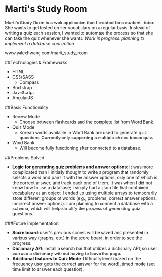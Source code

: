 # Marti's Study Room

Marti's Study Room is a web application that I created for a student I tutor. She wants to get tested on her vocabulary on a regular basis. Instead of writing a quiz each session, I wanted to automate the process so that she can take the quiz whenever she wants. <i>Work in progress: planning to implement a database connection</i>

<link>www.yalexhwang.com/marti_study_room</link>

##Technologies & Frameworks 
- HTML
- CSS/SASS
  - Compass
- Bootstrap
- JavaScript
- AngularJS

##Basic Functionality
- Review Mode
  - Choose between flashcards and the complete list from Word Bank.
- Quiz Mode
  - Korean words available in Word Bank are used to generate quiz questions. Currently only supporting a multiple choice based quiz. 
- Word Bank
  - Will become fully functioning after connected to a database.

##Problems Solved
- **Logic for generating quiz problems and answer options**: It was more complicated than I initially thought to write a program that randomly selects a word and pairs it with the answer options, only one of which is the correct answer, and track each one of them. It was when I did not know how to use a database; I simply had a .json file that contained vocabulary as an object. I ended up using multiple arrays to temporarily store different groups of words (e.g., problems, correct answer options, incorrect answer options). I am planning to connect a database with a schema, which will help simplify the process of generating quiz questions. 

###Future Implementation
- **Score board**: user's previous scores will be saved and presented in various way (graphs, etc.) in the score board, in order to see the progress.
- **Dictionary API**: install a search bar that utilizes a dictionary API, so user can use a dictionary without having to leave the page. 
- **Additional features to Quiz Mode**:  Difficulty level (based on the frequency user gets the correct answer for the word), timed mode (set time limit to answer each question). 
